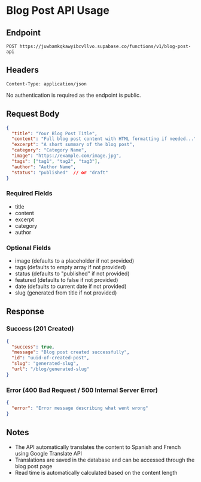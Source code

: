 # Blog Post API Usage

## Endpoint

```
POST https://juwbamkqkawyibcvllvo.supabase.co/functions/v1/blog-post-api
```

## Headers

```
Content-Type: application/json
```

No authentication is required as the endpoint is public.

## Request Body

```json
{
  "title": "Your Blog Post Title",
  "content": "Full blog post content with HTML formatting if needed...",
  "excerpt": "A short summary of the blog post",
  "category": "Category Name",
  "image": "https://example.com/image.jpg",
  "tags": ["tag1", "tag2", "tag3"],
  "author": "Author Name",
  "status": "published"  // or "draft"
}
```

### Required Fields
- title
- content
- excerpt
- category
- author

### Optional Fields
- image (defaults to a placeholder if not provided)
- tags (defaults to empty array if not provided)
- status (defaults to "published" if not provided)
- featured (defaults to false if not provided)
- date (defaults to current date if not provided)
- slug (generated from title if not provided)

## Response

### Success (201 Created)

```json
{
  "success": true,
  "message": "Blog post created successfully",
  "id": "uuid-of-created-post",
  "slug": "generated-slug",
  "url": "/blog/generated-slug"
}
```

### Error (400 Bad Request / 500 Internal Server Error)

```json
{
  "error": "Error message describing what went wrong"
}
```

## Notes

- The API automatically translates the content to Spanish and French using Google Translate API
- Translations are saved in the database and can be accessed through the blog post page
- Read time is automatically calculated based on the content length
